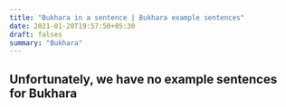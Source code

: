 ```yaml
---
title: "Bukhara in a sentence | Bukhara example sentences"
date: 2021-01-20T19:57:50+05:30
draft: falses
summary: "Bukhara"
---
```

## Unfortunately, we have no example sentences for Bukhara                 

